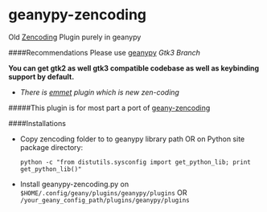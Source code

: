geanypy-zencoding
=================

Old [Zencoding](https://code.google.com/p/zen-coding/) Plugin purely in geanypy

####Recommendations
Please use [geanypy](https://github.com/sagarchalise/geanypy/tree/gtk3) *Gtk3 Branch*

**You can get gtk2 as well gtk3 compatible codebase as well as keybinding support by default.**

* _There is [emmet](https://github.com/sagarchalise/geanypy-emmet) plugin which is new zen-coding_

#####This plugin is for most part a port of [geany-zencoding](https://github.com/codebrainz/geany-zencoding)

####Installations

* Copy zencoding folder to to geanypy library path OR on Python site package directory:

    `python -c "from distutils.sysconfig import get_python_lib; print get_python_lib()"` 
* Install geanypy-zencoding.py on `$HOME/.config/geany/plugins/geanypy/plugins` OR `/your_geany_config_path/plugins/geanypy/plugins`